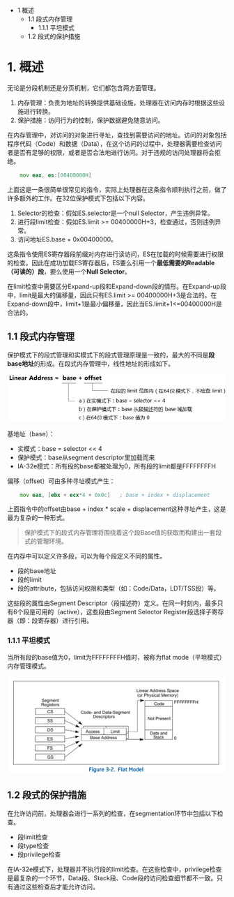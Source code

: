 - 1 概述
    - 1.1 段式内存管理
        - 1.1.1 平坦模式
    - 1.2 段式的保护措施

# 1. 概述

无论是分段机制还是分页机制，它们都包含两方面管理。
1. 内存管理：负责为地址的转换提供基础设施，处理器在访问内存时根据这些设施进行转换。
2. 保护措施：访问行为的控制，保护数据避免随意访问。

在内存管理中，对访问的对象进行寻址，查找到需要访问的地址。访问的对象包括程序代码（Code）和数据（Data），在这个访问的过程中，处理器需要检查访问者是否有足够的权限，或者是否合法地进行访问。对于违规的访问处理器将会拒绝。

```asm
    mov eax, es:[00400000H]
```
上面这是一条很简单很常见的指令，实际上处理器在这条指令顺利执行之前，做了许多额外的工作。在32位保护模式下包括以下内容。
1. Selector的检查：假如ES.selector是一个null Selector，产生违例异常。
2. 进行段limit检查：假如ES.limit >= 00400000H+3，检查通过，否则违例异常。
3. 访问地址ES.base + 0x00400000。

这条指令使用ES寄存器段前缀对内存进行读访问，ES在加载的时候需要进行权限的检查。因此在成功加载ES寄存器后，ES要么引用一个**最低需要的Readable（可读的）段**，要么使用一个**Null Selector**。

在limit检查中需要区分Expand-up段和Expand-down段的情形。在Expand-up段中，limit是最大的偏移量，因此只有ES.limit >= 00400000H+3是合法的。在Expand-down段中，limit+1是最小偏移量，因此当ES.limit+1<=00400000H是合法的。

## 1.1 段式内存管理

保护模式下的段式管理和实模式下的段式管理原理是一致的，最大的不同是**段base地址**的形成。在段式内存管理中，线性地址的形成如下。

![image](./images/0x04.png)

基地址（base）：
- 实模式：base = selector << 4
- 保护模式：base从segment descriptor里加载而来
- IA-32e模式：所有段的base都被处理为0，所有段的limit都是FFFFFFFFH

偏移（offset）可由多种寻址模式产生：
```asm
    mov eax, [ebx + ecx*4 + 0x0c]   ; base + index + displacement
```
上面指令中的offset由base + index * scale + displacement这种寻址产生，这是最为复杂的一种形式。

> 保护模式下的段式内存管理将围绕着这个段Base值的获取而构建出一套段式的管理环境。

在内存中可以定义许多段，可以为每个段定义不同的属性。
- 段的base地址
- 段的limit
- 段的attribute，包括访问权限和类型（如：Code/Data，LDT/TSS段）等。

这些段的属性由Segment Descriptor（段描述符）定义。在同一时刻内，最多只有6个段是可用的（active），这些段由Segment Selector Register段选择子寄存器（即：段寄存器）进行引用。

### 1.1.1 平坦模式

当所有段的base值为0，limit为FFFFFFFFH值时，被称为flat mode（平坦模式）内存管理模式。

![image](./images/0x05.png)

## 1.2 段式的保护措施

在允许访问前，处理器会进行一系列的检查，在segmentation环节中包括以下检查。
- 段limit检查
- 段type检查
- 段privilege检查

在IA-32e模式下，处理器并不执行段的limit检查。在这些检查中，privilege检查是最复杂的一个环节，Data段、Stack段、Code段的访问检查细节都不一致。只有通过这些检查后才能允许访问。



